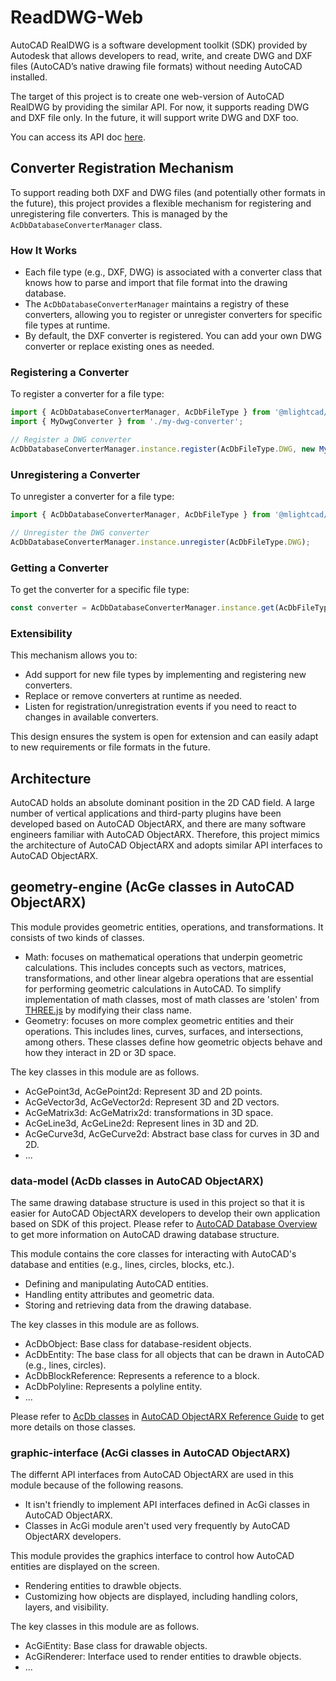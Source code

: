 # ReadDWG-Web

AutoCAD RealDWG is a software development toolkit (SDK) provided by Autodesk that allows developers to read, write, and create DWG and DXF files (AutoCAD’s native drawing file formats) without needing AutoCAD installed.

The target of this project is to create one web-version of AutoCAD RealDWG by providing the similar API. For now, it supports reading DWG and DXF file only. In the future, it will support write DWG and DXF too.

You can access its API doc [here](https://mlight-lee.github.io/realdwg-web/).

## Converter Registration Mechanism

To support reading both DXF and DWG files (and potentially other formats in the future), this project provides a flexible mechanism for registering and unregistering file converters. This is managed by the `AcDbDatabaseConverterManager` class.

### How It Works

- Each file type (e.g., DXF, DWG) is associated with a converter class that knows how to parse and import that file format into the drawing database.
- The `AcDbDatabaseConverterManager` maintains a registry of these converters, allowing you to register or unregister converters for specific file types at runtime.
- By default, the DXF converter is registered. You can add your own DWG converter or replace existing ones as needed.

### Registering a Converter

To register a converter for a file type:

```ts
import { AcDbDatabaseConverterManager, AcDbFileType } from '@mlightcad/data-model';
import { MyDwgConverter } from './my-dwg-converter';

// Register a DWG converter
AcDbDatabaseConverterManager.instance.register(AcDbFileType.DWG, new MyDwgConverter());
```

### Unregistering a Converter

To unregister a converter for a file type:

```ts
import { AcDbDatabaseConverterManager, AcDbFileType } from '@mlightcad/data-model';

// Unregister the DWG converter
AcDbDatabaseConverterManager.instance.unregister(AcDbFileType.DWG);
```

### Getting a Converter

To get the converter for a specific file type:

```ts
const converter = AcDbDatabaseConverterManager.instance.get(AcDbFileType.DXF);
```

### Extensibility

This mechanism allows you to:
- Add support for new file types by implementing and registering new converters.
- Replace or remove converters at runtime as needed.
- Listen for registration/unregistration events if you need to react to changes in available converters.

This design ensures the system is open for extension and can easily adapt to new requirements or file formats in the future.

## Architecture

AutoCAD holds an absolute dominant position in the 2D CAD field. A large number of vertical applications and third-party plugins have been developed based on AutoCAD ObjectARX, and there are many software engineers familiar with AutoCAD ObjectARX. Therefore, this project mimics the architecture of AutoCAD ObjectARX and adopts similar API interfaces to AutoCAD ObjectARX.

## geometry-engine (AcGe classes in AutoCAD ObjectARX)

This module provides geometric entities, operations, and transformations. It consists of two kinds of classes.

- Math: focuses on mathematical operations that underpin geometric calculations. This includes concepts such as vectors, matrices, transformations, and other linear algebra operations that are essential for performing geometric calculations in AutoCAD. To simplify implementation of math classes, most of math classes are 'stolen' from [THREE.js](https://threejs.org/docs/index.html) by modifying their class name.
- Geometry: focuses on more complex geometric entities and their operations. This includes lines, curves, surfaces, and intersections, among others. These classes define how geometric objects behave and how they interact in 2D or 3D space.

The key classes in this module are as follows.

- AcGePoint3d, AcGePoint2d: Represent 3D and 2D points.
- AcGeVector3d, AcGeVector2d: Represent 3D and 2D vectors.
- AcGeMatrix3d: AcGeMatrix2d: transformations in 3D space.
- AcGeLine3d, AcGeLine2d: Represent lines in 3D and 2D.
- AcGeCurve3d, AcGeCurve2d: Abstract base class for curves in 3D and 2D.
- ...

### data-model (AcDb classes in AutoCAD ObjectARX)

The same drawing database structure is used in this project so that it is easier for AutoCAD ObjectARX developers to develop their own application based on SDK of this project. Please refer to [AutoCAD Database Overview](https://help.autodesk.com/view/OARX/2024/ENU/?guid=GUID-4F4766EC-7BFC-456E-BE5B-7676B4658E15) to get more information on AutoCAD drawing database structure. 

This module contains the core classes for interacting with AutoCAD's database and entities (e.g., lines, circles, blocks, etc.).

- Defining and manipulating AutoCAD entities.
- Handling entity attributes and geometric data.
- Storing and retrieving data from the drawing database.

The key classes in this module are as follows.

- AcDbObject: Base class for database-resident objects.
- AcDbEntity: The base class for all objects that can be drawn in AutoCAD (e.g., lines, circles).
- AcDbBlockReference: Represents a reference to a block.
- AcDbPolyline: Represents a polyline entity.
- ...

Please refer to [AcDb classes](https://help.autodesk.com/view/OARX/2024/ENU/?guid=OARX-RefGuide-AcDb_Classes) in [AutoCAD ObjectARX Reference Guide](https://help.autodesk.com/view/OARX/2024/ENU/?guid=OARX-RefGuide-ObjectARX_Reference_Guide) to get more details on those classes.

### graphic-interface (AcGi classes in AutoCAD ObjectARX)

The differnt API interfaces from AutoCAD ObjectARX are used in this module because of the following reasons.

- It isn't friendly to implement API interfaces defined in AcGi classes in AutoCAD ObjectARX.
- Classes in AcGi module aren't used very frequently by AutoCAD ObjectARX developers. 

This module provides the graphics interface to control how AutoCAD entities are displayed on the screen.

- Rendering entities to drawble objects.
- Customizing how objects are displayed, including handling colors, layers, and visibility.

The key classes in this module are as follows.

- AcGiEntity: Base class for drawable objects.
- AcGiRenderer: Interface used to render entities to drawble objects.
- ...

